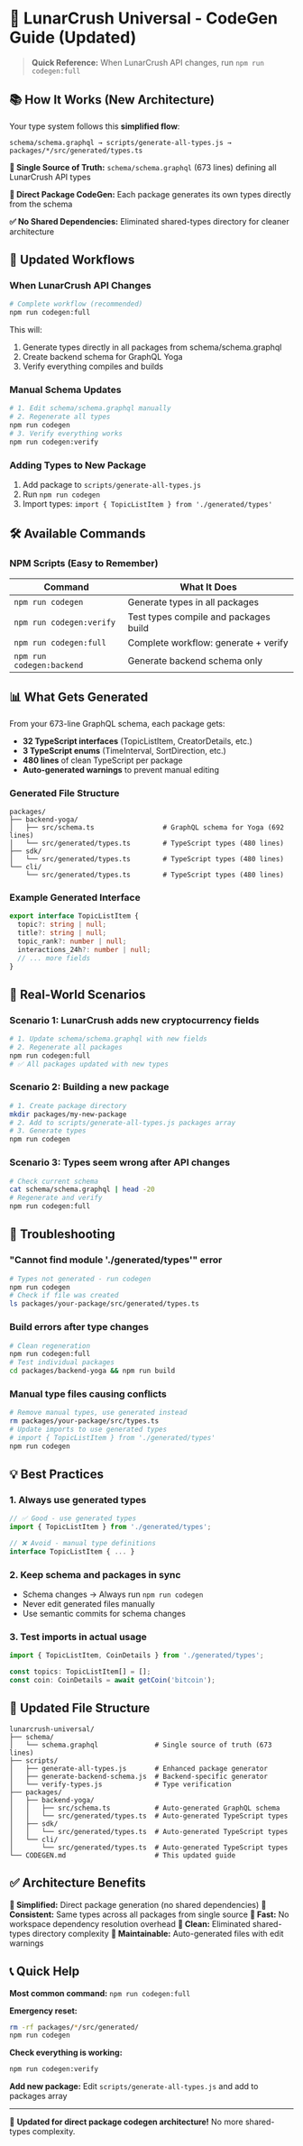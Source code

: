 # 🔄 LunarCrush Universal - CodeGen Guide (Updated)

> **Quick Reference:** When LunarCrush API changes, run `npm run codegen:full`

## 📚 How It Works (New Architecture)

Your type system follows this **simplified flow**:
```
schema/schema.graphql → scripts/generate-all-types.js → packages/*/src/generated/types.ts
```

**🎯 Single Source of Truth:** `schema/schema.graphql` (673 lines) defining all LunarCrush API types

**🔄 Direct Package CodeGen:** Each package generates its own types directly from the schema

**✅ No Shared Dependencies:** Eliminated shared-types directory for cleaner architecture

## 🚀 Updated Workflows

### When LunarCrush API Changes
```bash
# Complete workflow (recommended)
npm run codegen:full
```
This will:
1. Generate types directly in all packages from schema/schema.graphql
2. Create backend schema for GraphQL Yoga
3. Verify everything compiles and builds

### Manual Schema Updates
```bash
# 1. Edit schema/schema.graphql manually
# 2. Regenerate all types
npm run codegen
# 3. Verify everything works
npm run codegen:verify
```

### Adding Types to New Package
1. Add package to `scripts/generate-all-types.js`
2. Run `npm run codegen`
3. Import types: `import { TopicListItem } from './generated/types'`

## 🛠️ Available Commands

### NPM Scripts (Easy to Remember)
| Command | What It Does |
|---------|-------------|
| `npm run codegen` | Generate types in all packages |
| `npm run codegen:verify` | Test types compile and packages build |
| `npm run codegen:full` | Complete workflow: generate + verify |
| `npm run codegen:backend` | Generate backend schema only |

## 📊 What Gets Generated

From your 673-line GraphQL schema, each package gets:
- **32 TypeScript interfaces** (TopicListItem, CreatorDetails, etc.)
- **3 TypeScript enums** (TimeInterval, SortDirection, etc.)
- **480 lines** of clean TypeScript per package
- **Auto-generated warnings** to prevent manual editing

### Generated File Structure
```
packages/
├── backend-yoga/
│   ├── src/schema.ts                 # GraphQL schema for Yoga (692 lines)
│   └── src/generated/types.ts        # TypeScript types (480 lines)
├── sdk/
│   └── src/generated/types.ts        # TypeScript types (480 lines)
└── cli/
    └── src/generated/types.ts        # TypeScript types (480 lines)
```

### Example Generated Interface
```typescript
export interface TopicListItem {
  topic?: string | null;
  title?: string | null;
  topic_rank?: number | null;
  interactions_24h?: number | null;
  // ... more fields
}
```

## 🎯 Real-World Scenarios

### Scenario 1: LunarCrush adds new cryptocurrency fields
```bash
# 1. Update schema/schema.graphql with new fields
# 2. Regenerate all packages
npm run codegen:full
# ✅ All packages updated with new types
```

### Scenario 2: Building a new package
```bash
# 1. Create package directory
mkdir packages/my-new-package
# 2. Add to scripts/generate-all-types.js packages array
# 3. Generate types
npm run codegen
```

### Scenario 3: Types seem wrong after API changes
```bash
# Check current schema
cat schema/schema.graphql | head -20
# Regenerate and verify
npm run codegen:full
```

## 🚨 Troubleshooting

### "Cannot find module './generated/types'" error
```bash
# Types not generated - run codegen
npm run codegen
# Check if file was created
ls packages/your-package/src/generated/types.ts
```

### Build errors after type changes
```bash
# Clean regeneration
npm run codegen:full
# Test individual packages
cd packages/backend-yoga && npm run build
```

### Manual type files causing conflicts
```bash
# Remove manual types, use generated instead
rm packages/your-package/src/types.ts
# Update imports to use generated types
# import { TopicListItem } from './generated/types'
npm run codegen
```

## 💡 Best Practices

### 1. Always use generated types
```typescript
// ✅ Good - use generated types
import { TopicListItem } from './generated/types';

// ❌ Avoid - manual type definitions
interface TopicListItem { ... }
```

### 2. Keep schema and packages in sync
- Schema changes → Always run `npm run codegen`
- Never edit generated files manually
- Use semantic commits for schema changes

### 3. Test imports in actual usage
```typescript
import { TopicListItem, CoinDetails } from './generated/types';

const topics: TopicListItem[] = [];
const coin: CoinDetails = await getCoin('bitcoin');
```

## 📁 Updated File Structure

```
lunarcrush-universal/
├── schema/
│   └── schema.graphql              # Single source of truth (673 lines)
├── scripts/
│   ├── generate-all-types.js       # Enhanced package generator
│   ├── generate-backend-schema.js  # Backend-specific generator
│   └── verify-types.js             # Type verification
├── packages/
│   ├── backend-yoga/
│   │   ├── src/schema.ts           # Auto-generated GraphQL schema
│   │   └── src/generated/types.ts  # Auto-generated TypeScript types
│   ├── sdk/
│   │   └── src/generated/types.ts  # Auto-generated TypeScript types
│   └── cli/
│       └── src/generated/types.ts  # Auto-generated TypeScript types
└── CODEGEN.md                      # This updated guide
```

## ✅ Architecture Benefits

**🎯 Simplified:** Direct package generation (no shared dependencies)
**🔄 Consistent:** Same types across all packages from single source
**🚀 Fast:** No workspace dependency resolution overhead
**🧹 Clean:** Eliminated shared-types directory complexity
**📝 Maintainable:** Auto-generated files with edit warnings

## 📞 Quick Help

**Most common command:** `npm run codegen:full`

**Emergency reset:**
```bash
rm -rf packages/*/src/generated/
npm run codegen
```

**Check everything is working:**
```bash
npm run codegen:verify
```

**Add new package:**
Edit `scripts/generate-all-types.js` and add to packages array

---

🎉 **Updated for direct package codegen architecture!** No more shared-types complexity.
